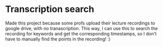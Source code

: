 # Transcription search

Made this project because some profs upload their lecture recordings to google drive, with no tranascription.
This way, I can use this to search the recording for keywords and get the corresponding timestamps, so I don't have to manually find the points in the recording! :)